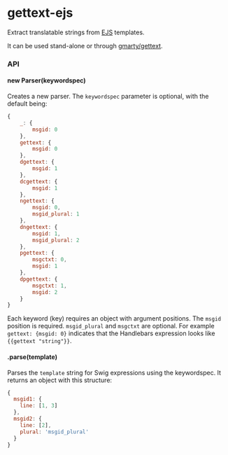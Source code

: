 # gettext-ejs

Extract translatable strings from [EJS](https://github.com/tj/ejs) templates.

It can be used stand-alone or through [gmarty/gettext](https://github.com/gmarty/xgettext).

### API

#### new Parser(keywordspec)
Creates a new parser.
The `keywordspec` parameter is optional, with the default being:
```javascript
{
    _: {
        msgid: 0
    },
    gettext: {
        msgid: 0
    },
    dgettext: {
        msgid: 1
    },
    dcgettext: {
        msgid: 1
    },
    ngettext: {
        msgid: 0,
        msgid_plural: 1
    },
    dngettext: {
        msgid: 1,
        msgid_plural: 2
    },
    pgettext: {
        msgctxt: 0,
        msgid: 1
    },
    dpgettext: {
        msgctxt: 1,
        msgid: 2
    }
}
```
Each keyword (key) requires an object with argument positions. The `msgid` position is required. `msgid_plural` and `msgctxt` are optional.
For example `gettext: {msgid: 0}` indicates that the Handlebars expression looks like `{{gettext "string"}}`.

#### .parse(template)
Parses the `template` string for Swig expressions using the keywordspec.
It returns an object with this structure:
```javascript
{
  msgid1: {
    line: [1, 3]
  },
  msgid2: {
    line: [2],
    plural: 'msgid_plural'
  }
}
```
